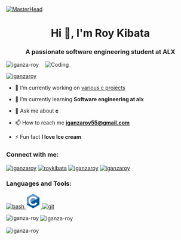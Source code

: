 [![MasterHead](https://mir-s3-cdn-cf.behance.net/project_modules/fs/79731568097599.5b50bca477735.jpg)](https://rishavchanda.io)
<h1 align="center">Hi 👋, I'm Roy Kibata</h1>
<h3 align="center">A passionate software engineering student at ALX</h3>
<img align="right" alt="Coding" width="400" src="https://i.pinimg.com/originals/e4/26/70/e426702edf874b181aced1e2fa5c6cde.gif">

<p align="left"> <img src="https://komarev.com/ghpvc/?username=iganza-roy&label=Profile%20views&color=0e75b6&style=flat" alt="iganza-roy" /> </p>

<p align="left"> <a href="https://twitter.com/iganzaroy" target="blank"><img src="https://img.shields.io/twitter/follow/iganzaroy?logo=twitter&style=for-the-badge" alt="iganzaroy" /></a> </p>

- 🔭 I’m currently working on [various c projects](https://github.com/Iganza-roy/alx-low_level_programming)

- 🌱 I’m currently learning **Software engineering at alx**

- 💬 Ask me about **c**

- 📫 How to reach me **iganzaroy55@gmail.com**

- ⚡ Fun fact **I love Ice cream**

<h3 align="left">Connect with me:</h3>
<p align="left">
<a href="https://twitter.com/iganzaroy" target="blank"><img align="center" src="https://raw.githubusercontent.com/rahuldkjain/github-profile-readme-generator/master/src/images/icons/Social/twitter.svg" alt="iganzaroy" height="30" width="40" /></a>
<a href="https://linkedin.com/in/roykibata" target="blank"><img align="center" src="https://raw.githubusercontent.com/rahuldkjain/github-profile-readme-generator/master/src/images/icons/Social/linked-in-alt.svg" alt="roykibata" height="30" width="40" /></a>
<a href="https://fb.com/iganzaroy" target="blank"><img align="center" src="https://raw.githubusercontent.com/rahuldkjain/github-profile-readme-generator/master/src/images/icons/Social/facebook.svg" alt="iganzaroy" height="30" width="40" /></a>
<a href="https://instagram.com/iganzaroy" target="blank"><img align="center" src="https://raw.githubusercontent.com/rahuldkjain/github-profile-readme-generator/master/src/images/icons/Social/instagram.svg" alt="iganzaroy" height="30" width="40" /></a>
</p>

<h3 align="left">Languages and Tools:</h3>
<p align="left"> <a href="https://www.gnu.org/software/bash/" target="_blank" rel="noreferrer"> <img src="https://www.vectorlogo.zone/logos/gnu_bash/gnu_bash-icon.svg" alt="bash" width="40" height="40"/> </a> <a href="https://www.cprogramming.com/" target="_blank" rel="noreferrer"> <img src="https://raw.githubusercontent.com/devicons/devicon/master/icons/c/c-original.svg" alt="c" width="40" height="40"/> </a> <a href="https://git-scm.com/" target="_blank" rel="noreferrer"> <img src="https://www.vectorlogo.zone/logos/git-scm/git-scm-icon.svg" alt="git" width="40" height="40"/> </a> </p>

<p><img align="left" src="https://github-readme-stats.vercel.app/api/top-langs?username=iganza-roy&show_icons=true&locale=en&layout=compact" alt="iganza-roy" /></p>

<p>&nbsp;<img align="center" src="https://github-readme-stats.vercel.app/api?username=iganza-roy&show_icons=true&locale=en" alt="iganza-roy" /></p>

<p><img align="center" src="https://github-readme-streak-stats.herokuapp.com/?user=iganza-roy&" alt="iganza-roy" /></p>
